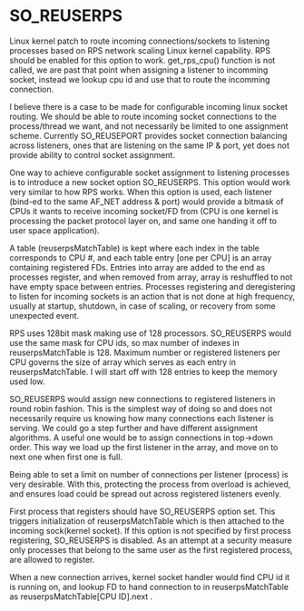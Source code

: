 # SO_REUSERPS
Linux kernel patch to route incoming connections/sockets to listening processes based on RPS network scaling Linux kernel capability. RPS should be enabled for this option to work. get_rps_cpu() function is not called, we are past that point when assigning a listener to incomming socket, instead we lookup cpu id and use that to route the incomming connection.

I believe there is a case to be made for configurable incoming linux socket routing. We should be able to route incoming socket connections to the process/thread we want, and not necessarily be limited to one assignment scheme. Currently SO_REUSEPORT provides socket connection balancing across listeners, ones that are listening on the same IP & port, yet does not provide ability to control socket assignment.

One way to achieve configurable socket assignment to listening processes is to introduce a new socket option SO_REUSERPS.
This option would work very similar to how RPS works. When this option is used, each listener (bind-ed to the same AF_NET address & port) would provide a bitmask of CPUs it wants to receive incoming socket/FD from (CPU is one kernel is processing the packet protocol layer on, and same one handing it off to user space application).

A table (reuserpsMatchTable) is kept where each index in the table corresponds to CPU #, and each table entry [one per CPU] is an array containing registered FDs. Entries into array are added to the end as processes register, and when removed from array, array is reshuffled to not have empty space between entries. Processes registering and deregistering to listen for incoming sockets is an action that is not done at high frequency, usually at startup, shutdown, in case of scaling, or recovery from some unexpected event.

RPS uses 128bit mask making use of 128 processors. SO_REUSERPS would use the same mask for CPU ids, so max number of indexes in reuserpsMatchTable is 128.
Maximum number or registered listeners per CPU governs the size of array which serves as each entry in reuserpsMatchTable. I will start off with 128 entries to keep the memory used low.

SO_REUSERPS would assign new connections to registered listeners in round robin fashion. This is the simplest way of doing so and does not necessarily require us knowing how many connections each listener is serving.
We could go a step further and have different assignment algorithms. A useful one would be to assign connections in top->down order. This way we load up the first listener in the array, and move on to next one when first one is full.

Being able to set a limit on number of connections per listener (process) is very desirable. With this, protecting the process from overload is achieved, and ensures load could be spread out across registered listeners evenly. 

First process that registers should have SO_REUSERPS option set. This triggers initialization of reuserpsMatchTable which is then attached to the incoming sock(kernel socket). If this option is not specified by first process registering, SO_REUSERPS is disabled. As an attempt at a security measure only processes that belong to the same user as the first registered process, are allowed to register.

When a new connection arrives, kernel socket handler would find CPU id it is running on, and lookup FD to hand connection to in reuserpsMatchTable as reuserpsMatchTable[CPU ID].next .

